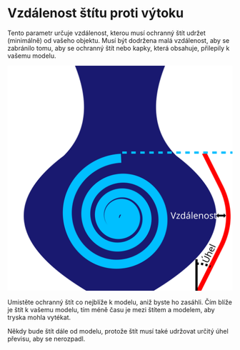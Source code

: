 Vzdálenost štítu proti výtoku
====
Tento parametr určuje vzdálenost, kterou musí ochranný štít udržet (minimálně) od vašeho objektu. Musí být dodržena malá vzdálenost, aby se zabránilo tomu, aby se ochranný štít nebo kapky, která obsahuje, přilepily k vašemu modelu.

![Mezi štítem a modelem je udržována vodorovná vzdálenost](../images/ooze_shield_cs.svg)

Umistěte ochranný štít co nejblíže k modelu, aniž byste ho zasáhli. Čím blíže je štít k vašemu modelu, tím méně času je mezi štítem a modelem, aby tryska mohla vytékat.

Někdy bude štít dále od modelu, protože štít musí také udržovat určitý úhel převisu, aby se nerozpadl.